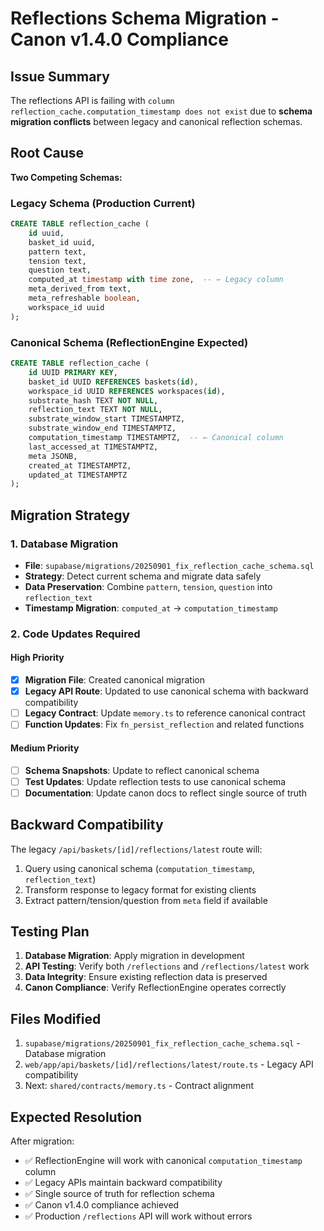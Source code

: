 # Reflections Schema Migration - Canon v1.4.0 Compliance

## Issue Summary

The reflections API is failing with `column reflection_cache.computation_timestamp does not exist` due to **schema migration conflicts** between legacy and canonical reflection schemas.

## Root Cause

**Two Competing Schemas:**

### Legacy Schema (Production Current)
```sql
CREATE TABLE reflection_cache (
    id uuid,
    basket_id uuid,
    pattern text,
    tension text, 
    question text,
    computed_at timestamp with time zone,  -- ← Legacy column
    meta_derived_from text,
    meta_refreshable boolean,
    workspace_id uuid
);
```

### Canonical Schema (ReflectionEngine Expected)
```sql
CREATE TABLE reflection_cache (
    id UUID PRIMARY KEY,
    basket_id UUID REFERENCES baskets(id),
    workspace_id UUID REFERENCES workspaces(id), 
    substrate_hash TEXT NOT NULL,
    reflection_text TEXT NOT NULL,
    substrate_window_start TIMESTAMPTZ,
    substrate_window_end TIMESTAMPTZ,
    computation_timestamp TIMESTAMPTZ,  -- ← Canonical column
    last_accessed_at TIMESTAMPTZ,
    meta JSONB,
    created_at TIMESTAMPTZ,
    updated_at TIMESTAMPTZ
);
```

## Migration Strategy

### 1. Database Migration
- **File**: `supabase/migrations/20250901_fix_reflection_cache_schema.sql`
- **Strategy**: Detect current schema and migrate data safely
- **Data Preservation**: Combine `pattern`, `tension`, `question` into `reflection_text`
- **Timestamp Migration**: `computed_at` → `computation_timestamp`

### 2. Code Updates Required

#### High Priority
- [x] **Migration File**: Created canonical migration
- [x] **Legacy API Route**: Updated to use canonical schema with backward compatibility  
- [ ] **Legacy Contract**: Update `memory.ts` to reference canonical contract
- [ ] **Function Updates**: Fix `fn_persist_reflection` and related functions

#### Medium Priority  
- [ ] **Schema Snapshots**: Update to reflect canonical schema
- [ ] **Test Updates**: Update reflection tests to use canonical schema
- [ ] **Documentation**: Update canon docs to reflect single source of truth

## Backward Compatibility

The legacy `/api/baskets/[id]/reflections/latest` route will:
1. Query using canonical schema (`computation_timestamp`, `reflection_text`)
2. Transform response to legacy format for existing clients
3. Extract pattern/tension/question from `meta` field if available

## Testing Plan

1. **Database Migration**: Apply migration in development
2. **API Testing**: Verify both `/reflections` and `/reflections/latest` work
3. **Data Integrity**: Ensure existing reflection data is preserved
4. **Canon Compliance**: Verify ReflectionEngine operates correctly

## Files Modified

1. `supabase/migrations/20250901_fix_reflection_cache_schema.sql` - Database migration
2. `web/app/api/baskets/[id]/reflections/latest/route.ts` - Legacy API compatibility
3. Next: `shared/contracts/memory.ts` - Contract alignment

## Expected Resolution

After migration:
- ✅ ReflectionEngine will work with canonical `computation_timestamp` column
- ✅ Legacy APIs maintain backward compatibility  
- ✅ Single source of truth for reflection schema
- ✅ Canon v1.4.0 compliance achieved
- ✅ Production `/reflections` API will work without errors